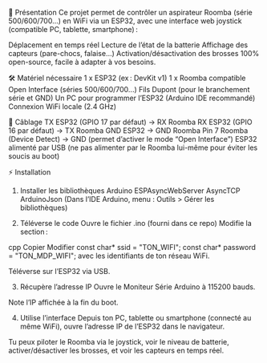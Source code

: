 
🚀 Présentation
Ce projet permet de contrôler un aspirateur Roomba (série 500/600/700...) en WiFi via un ESP32,
avec une interface web joystick (compatible PC, tablette, smartphone) :

Déplacement en temps réel
Lecture de l’état de la batterie
Affichage des capteurs (pare-chocs, falaise…)
Activation/désactivation des brosses
100% open-source, facile à adapter à vos besoins.



🛠 Matériel nécessaire
1 x ESP32 (ex : DevKit v1)
1 x Roomba compatible Open Interface (séries 500/600/700...)
Fils Dupont (pour le branchement série et GND)
Un PC pour programmer l’ESP32 (Arduino IDE recommandé)
Connexion WiFi locale (2.4 GHz)


📡 Câblage
TX ESP32 (GPIO 17 par défaut) → RX Roomba
RX ESP32 (GPIO 16 par défaut) → TX Roomba
GND ESP32 → GND Roomba
Pin 7 Roomba (Device Detect) → GND (permet d’activer le mode “Open Interface”)
ESP32 alimenté par USB (ne pas alimenter par le Roomba lui-même pour éviter les soucis au boot)



⚡️ Installation
1. Installer les bibliothèques Arduino
ESPAsyncWebServer
AsyncTCP
ArduinoJson
(Dans l’IDE Arduino, menu : Outils > Gérer les bibliothèques)


2. Téléverse le code
Ouvre le fichier .ino (fourni dans ce repo)
Modifie la section :

cpp
Copier
Modifier
const char* ssid = "TON_WIFI";
const char* password = "TON_MDP_WIFI";
avec les identifiants de ton réseau WiFi.


Téléverse sur l’ESP32 via USB.



3. Récupère l’adresse IP
Ouvre le Moniteur Série Arduino à 115200 bauds.

Note l’IP affichée à la fin du boot.

4. Utilise l’interface
Depuis ton PC, tablette ou smartphone (connecté au même WiFi), ouvre l’adresse IP de l’ESP32 dans le navigateur.

Tu peux piloter le Roomba via le joystick, voir le niveau de batterie, activer/désactiver les brosses, et voir les capteurs en temps réel.



